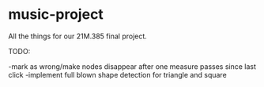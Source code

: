 # music-project

All the things for our 21M.385 final project.

TODO: 

-mark as wrong/make nodes disappear after one measure passes since last click
-implement full blown shape detection for triangle and square